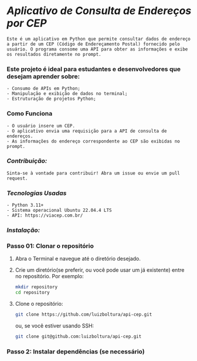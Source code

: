 # *Aplicativo de Consulta de Endereços por CEP*

    Este é um aplicativo em Python que permite consultar dados de endereço a partir de um CEP (Código de Endereçamento Postal) fornecido pelo usuário. O programa consome uma API para obter as informações e exibe os resultados diretamente no prompt.

### Este projeto é ideal para estudantes e desenvolvedores que desejam aprender sobre:

    - Consumo de APIs em Python;
    - Manipulação e exibição de dados no terminal;
    - Estruturação de projetos Python;

### Como Funciona

    - O usuário insere um CEP.
    - O aplicativo envia uma requisição para a API de consulta de endereços.
    - As informações do endereço correspondente ao CEP são exibidas no prompt.

### *Contribuição:*

    Sinta-se à vontade para contribuir! Abra um issue ou envie um pull request.

### *Tecnologias Usadas*

    - Python 3.11+
    - Sistema operacional Ubuntu 22.04.4 LTS
    - API: https://viacep.com.br/

### *Instalação:*

### Passo 01: Clonar o repositório

1. Abra o Terminal e navegue até o diretório desejado.

2. Crie um diretório(se preferir, ou você pode usar um já existente) entre no repositório.
    Por exemplo:

   ```bash
   mkdir repository
   cd repository
    ```

3. Clone o repositório:

    ```bash
   git clone https://github.com/luizboltura/api-cep.git
    ```
   ou, se você estiver usando SSH:

    ```bash
   git clone git@github.com:luizboltura/api-cep.git
    ```

### Passo 2: Instalar dependências (se necessário)



